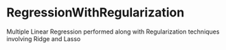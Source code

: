 # RegressionWithRegularization
Multiple Linear Regression performed along with Regularization techniques involving Ridge and Lasso
